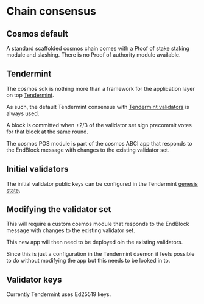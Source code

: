 # Chain consensus

## Cosmos default

A standard scaffolded cosmos chain comes with a Ptoof of stake staking module and slashing. There is no Proof of authority module available.

## Tendermint

The cosmos sdk is nothing more than a framework for the application layer on top [Tendermint](https://tendermint.com).

As such, the default Tendermint consensus with [Tendermint validators](https://docs.tendermint.com/master/nodes/validators.html) is always used.

A block is committed when +2/3 of the validator set sign precommit votes  for that block at the same round.

The cosmos POS module is part of the cosmos ABCI app that responds to the EndBlock message with changes to the existing validator set.

## Initial validators

The initial validator public keys can be configured in the Tendermint [genesis state](https://docs.tendermint.com/master/tendermint-core/using-tendermint.html#genesis).

## Modifying the validator set

This will require a custom cosmos module that responds to the EndBlock message with changes to the existing validator set.

This new app will then need to be deployed oin the existing validators.

Since this is just a configuration in the Tendermint daemon it feels possible to do without modifying the app but this needs to be looked in to.

## Validator keys

Currently Tendermint uses Ed25519 keys.
